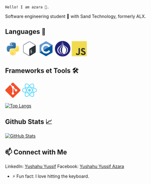 ```
Hello! I am azara 👋.
```
Software engineering student 🚀 with Sand Technology, formerly ALX.

## Languages 🔧
<a href="https://github.com/gitloper-azara/alx-higher_level_programming.git" target="_blank"><img src="https://raw.githubusercontent.com/devicons/devicon/master/icons/python/python-original.svg" alt="Python" width="50" height="50"></a>
<a href="https://github.com/gitloper-azara/alx-system_engineering-devops.git" target="_blank"><img src="https://raw.githubusercontent.com/devicons/devicon/master/icons/bash/bash-original.svg" alt="Shell" width="50" height="50"></a>
<a href="https://github.com/gitloper-azara/alx-low_level_programming.git" target="_blank"><img src="https://raw.githubusercontent.com/devicons/devicon/master/icons/c/c-original.svg" alt="C" width="50" height="50"></a>
<a href="https://github.com/gitloper-azara/alx-system_engineering-devops.git" target="_blank"><img src="https://raw.githubusercontent.com/devicons/devicon/master/icons/perl/perl-original.svg" alt="Perl" width="50" height="50"></a>
<a href="https://www.javascript.com/" target="_blank"><img src="https://raw.githubusercontent.com/devicons/devicon/master/icons/javascript/javascript-original.svg" alt="JavaScript" width="50" height="50"></a>

## Frameworks et Tools 🛠️
<a href="https://github.com/gitloper-azara/" target="_blank"><img src="https://raw.githubusercontent.com/devicons/devicon/master/icons/git/git-original.svg" alt="Git" width="50" height="50"></a>
<a href="https://reactjs.org/" target="_blank"><img src="https://raw.githubusercontent.com/devicons/devicon/master/icons/react/react-original.svg" alt="React" width="50" height="50"></a>

[![Top Langs](https://github-readme-stats.vercel.app/api/top-langs/?username=gitloper-azara&layout=compact&theme=radical&langs_count=10)](https://github.com/gitloper-azara/github-readme-stats)

## Github Stats 📈
[![GitHub Stats](https://github-readme-stats.vercel.app/api?username=gitloper-azara&show_icons=true&theme=radical)](https://github.com/gitloper-azara)

## 📫 Connect with Me
LinkedIn: [Yushahu Yussif](https://www.linkedin.com/in/yushahuyussifazara/)
Facebook: [Yushahu Yussif Azara](https://www.facebook.com/yushahuazara?mibextid=ZbWKwL)

- ⚡ Fun fact: I love hitting the keyboard.
